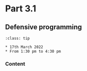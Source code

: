 # Part 3.1

## Defensive programming

```{admonition} When?
:class: tip

* 17th March 2022
* From 1:30 pm to 4:30 pm
```

### Content

```{tableofcontents}
```
